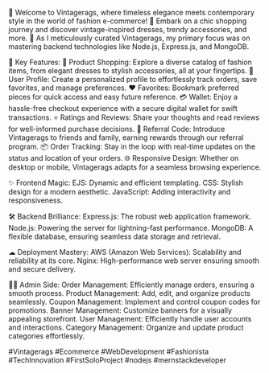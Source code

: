 👗 Welcome to Vintagerags, where timeless elegance meets contemporary style in the world of fashion e-commerce! 💃 Embark on a chic shopping journey and discover vintage-inspired dresses, trendy accessories, and more. 👠 As I meticulously curated Vintagerags, my primary focus was on mastering backend technologies like Node.js, Express.js, and MongoDB.

🌟 Key Features:
🛒 Product Shopping: Explore a diverse catalog of fashion items, from elegant dresses to stylish accessories, all at your fingertips.
👤 User Profile: Create a personalized profile to effortlessly track orders, save favorites, and manage preferences.
❤ Favorites: Bookmark preferred pieces for quick access and easy future reference.
💳 Wallet: Enjoy a hassle-free checkout experience with a secure digital wallet for swift transactions.
⭐ Ratings and Reviews: Share your thoughts and read reviews for well-informed purchase decisions.
🔄 Referral Code: Introduce Vintagerags to friends and family, earning rewards through our referral program.
📦 Order Tracking: Stay in the loop with real-time updates on the status and location of your orders.
🌐 Responsive Design: Whether on desktop or mobile, Vintagerags adapts for a seamless browsing experience.

✨ Frontend Magic:
EJS: Dynamic and efficient templating.
CSS: Stylish design for a modern aesthetic.
JavaScript: Adding interactivity and responsiveness.

🛠 Backend Brilliance:
Express.js: The robust web application framework.
Node.js: Powering the server for lightning-fast performance.
MongoDB: A flexible database, ensuring seamless data storage and retrieval.

☁ Deployment Mastery:
AWS (Amazon Web Services): Scalability and reliability at its core.
Nginx: High-performance web server ensuring smooth and secure delivery.

👩‍💼 Admin Side:
Order Management: Efficiently manage orders, ensuring a smooth process.
Product Management: Add, edit, and organize products seamlessly.
Coupon Management: Implement and control coupon codes for promotions.
Banner Management: Customize banners for a visually appealing storefront.
User Management: Efficiently handle user accounts and interactions.
Category Management: Organize and update product categories effortlessly.

#Vintagerags #Ecommerce #WebDevelopment #Fashionista #TechInnovation #FirstSoloProject #nodejs #mernstackdeveloper
